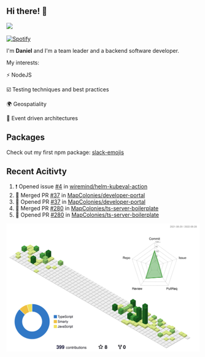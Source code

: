 ## Hi there! 👋

<p>
  <img src="https://github-readme-stats.vercel.app/api?username=syncush&theme=tokyonight">
</p>

[![Spotify](https://novatorem-rust.vercel.app/api/spotify)](https://open.spotify.com/user/syncush)

I'm **Daniel** and I'm a team leader and a backend software developer.

My interests:

⚡ NodeJS

☑️ Testing techniques and best practices

🌍 Geospatiality

🧠 Event driven architectures

## Packages
Check out my first npm package: [slack-emojis](https://www.npmjs.com/package/slack-emojis)

## Recent Acitivty
<!--START_SECTION:activity-->
1. ❗️ Opened issue [#4](https://github.com/wiremind/helm-kubeval-action/issues/4) in [wiremind/helm-kubeval-action](https://github.com/wiremind/helm-kubeval-action)
2. 🎉 Merged PR [#37](https://github.com/MapColonies/developer-portal/pull/37) in [MapColonies/developer-portal](https://github.com/MapColonies/developer-portal)
3. 💪 Opened PR [#37](https://github.com/MapColonies/developer-portal/pull/37) in [MapColonies/developer-portal](https://github.com/MapColonies/developer-portal)
4. 🎉 Merged PR [#280](https://github.com/MapColonies/ts-server-boilerplate/pull/280) in [MapColonies/ts-server-boilerplate](https://github.com/MapColonies/ts-server-boilerplate)
5. 💪 Opened PR [#280](https://github.com/MapColonies/ts-server-boilerplate/pull/280) in [MapColonies/ts-server-boilerplate](https://github.com/MapColonies/ts-server-boilerplate)
<!--END_SECTION:activity-->

![contrib](./profile-3d-contrib/profile-green-animate.svg)
